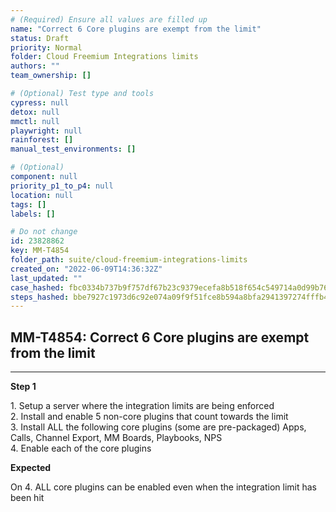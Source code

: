 ```yaml
---
# (Required) Ensure all values are filled up
name: "Correct 6 Core plugins are exempt from the limit"
status: Draft
priority: Normal
folder: Cloud Freemium Integrations limits
authors: ""
team_ownership: []

# (Optional) Test type and tools
cypress: null
detox: null
mmctl: null
playwright: null
rainforest: []
manual_test_environments: []

# (Optional)
component: null
priority_p1_to_p4: null
location: null
tags: []
labels: []

# Do not change
id: 23828862
key: MM-T4854
folder_path: suite/cloud-freemium-integrations-limits
created_on: "2022-06-09T14:36:32Z"
last_updated: ""
case_hashed: fbc0334b737b9f757df67b23c9379ecefa8b518f654c549714a0d99b7686d02b9fad3692e4427a17b10814b8ec78aacd
steps_hashed: bbe7927c1973d6c92e074a09f9f51fce8b594a8bfa2941397274fffb4495afe161ea9345c5fac6948e01df77246d2677
---
```


## MM-T4854: Correct 6 Core plugins are exempt from the limit

---

**Step 1**

1\. Setup a server where the integration limits are being enforced\
2\. Install and enable 5 non-core plugins that count towards the limit\
3\. Install ALL the following core plugins (some are pre-packaged) Apps, Calls, Channel Export, MM Boards, Playbooks, NPS\
4\. Enable each of the core plugins

**Expected**

On 4. ALL core plugins can be enabled even when the integration limit has been hit
